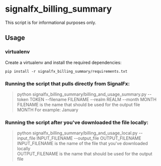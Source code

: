 # signalfx_billing_summary
This script is for informational purposes only.
## Usage
### virtualenv
Create a virtualenv and install the required dependencies:
```
pip install -r signalfx_billing_summary/requirements.txt
```
### Running the script that pulls directly from SignalFx:
> python signalfx_billing_summary/billing_and_usage_summary.py --token TOKEN --filename FILENAME --realm REALM --month MONTH <br/>
> FILENAME is the name that should be used for the output file<br/>
> MONTH For example: January <br/>

### Running the script after you've downloaded the file locally:
> python signalfx_billing_summary/billing_and_usage_local.py --input_file INPUT_FILENAME --output_file OUTPUT_FILENAME <br/>
> INPUT_FILENAME is the name of the file that you've downloaded locally <br/>
> OUTPUT_FILENAME is the name that should be used for the output file <br/>